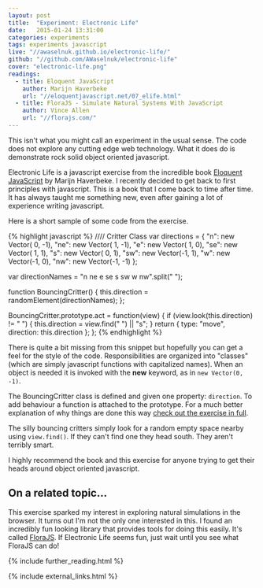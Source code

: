 ```yaml
---
layout: post
title:  "Experiment: Electronic Life"
date:   2015-01-24 13:31:00
categories: experiments
tags: experiments javascript
live: "//awaselnuk.github.io/electronic-life/"
github: "//github.com/AWaselnuk/electronic-life"
cover: "electronic-life.png"
readings:
  - title: Eloquent JavaScript
    author: Marijn Haverbeke
    url: "//eloquentjavascript.net/07_elife.html"
  - title: FloraJS - Simulate Natural Systems With JavaScript
    author: Vince Allen
    url: "//florajs.com/"
---
```


This isn't what you might call an experiment in the usual sense. The code does not explore any cutting edge web technology. What it does do is demonstrate rock solid object oriented javascript.

Electronic Life is a javascript exercise from the incredible book [Eloquent JavaScript](http://eloquentjavascript.net/) by Marijn Haverbeke. I recently decided to get back to first principles with javascript. This is a book that I come back to time after time. It has always taught me something new, even after gaining a lot of experience writing javascript.

Here is a short sample of some code from the exercise.

<div>
{% highlight javascript %}
//// Critter Class
var directions = {
  "n":  new Vector( 0, -1),
  "ne": new Vector( 1, -1),
  "e":  new Vector( 1,  0),
  "se": new Vector( 1,  1),
  "s":  new Vector( 0,  1),
  "sw": new Vector(-1,  1),
  "w":  new Vector(-1,  0),
  "nw": new Vector(-1, -1)
};

var directionNames = "n ne e se s sw w nw".split(" ");

function BouncingCritter() {
  this.direction = randomElement(directionNames);
};

BouncingCritter.prototype.act = function(view) {
  if (view.look(this.direction) != " ") {
    this.direction = view.find(" ") || "s";
  }
  return { type: "move", direction: this.direction };
};
{% endhighlight %}
</div>

There is quite a bit missing from this snippet but hopefully you can get a feel for the style of the code.
Responsibilities are organized into "classes" (which are simply javascript functions with capitalized names).
When an object is needed it is invoked with the **new** keyword, as in <code>new Vector(0, -1)</code>.

The BouncingCritter class is defined and given one property: <code>direction</code>. To add behaviour a function is attached to the prototype.
For a much better explanation of why things are done this way [check out the exercise in full](http://eloquentjavascript.net/07_elife.html).

The silly bouncing critters simply look for a random empty space nearby using `view.find()`. If they can't find one they head south. They aren't terribly smart.

I highly recommend the book and this exercise for anyone trying to get their heads around object oriented javascript.

## On a related topic...

This exercise sparked my interest in exploring natural simulations in the browser. It turns out I'm not the only one interested in this. I found an incredibly fun looking library that provides tools for doing this easily. It's called [FloraJS](https://github.com/vinceallenvince/FloraJS). If Electronic Life seems fun, just wait until you see what FloraJS can do!

{% include further_reading.html %}

{% include external_links.html %}

